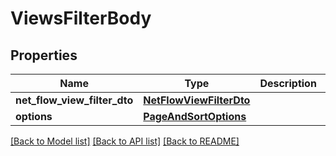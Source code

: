 # ViewsFilterBody

## Properties
Name | Type | Description | Notes
------------ | ------------- | ------------- | -------------
**net_flow_view_filter_dto** | [**NetFlowViewFilterDto**](NetFlowViewFilterDto.md) |  | [optional] 
**options** | [**PageAndSortOptions**](PageAndSortOptions.md) |  | [optional] 

[[Back to Model list]](../README.md#documentation-for-models) [[Back to API list]](../README.md#documentation-for-api-endpoints) [[Back to README]](../README.md)

